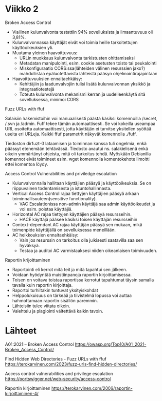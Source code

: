 # Viikko 2
Broken Access Control
- Viallinen kulunvalvonta testattiin 94% sovelluksista ja ilmaantuvuus oli 3,81%.
- Kulunvalvonnassa käyttäjät eivät voi toimia heille tarkoitettujen käyttöoikeuksien yli.
- Muutama yleinen haavoittuvuus:
  - URLin muokkaus kulunvalvonta tarkistusten ohittamiseksi
  - Metadatan manipulointi, esim. cookie asetusten toisto tai peukalointi
  - Miskonfiguraatio CORS:ssa(lähteiden välinen resurssien jako?) mahdollistaa epäluotettavista lähteistä pääsyn ohjelmointirajapintaan
- Haavoittuvuuksien ennaltaehkäisy:
  - Kehittäjiin ja laadunvalvojiin tulisi lisätä kulunvalvonnan yksikkö ja integraatiotestejä
  - Toteuta kulunvalvonta mekanismi kerran ja uudelleenkäytä sitä sovelluksessa, minimoi CORS

Fuzz URLs with ffuf

Salaisiin hakemistoihin voi manuaalisesti päästä käsiksi komennoilla /secret, /.svn ja /admin. Fuff tekee tämän automaattisesti. Se voi kokeilla useampaa URL osoitetta automaattisesti, jotta käyttäjän ei tarvitse yksitellen syöttää useita eri URLeja. Kaikki ffuf parametrit näkyvät komennolla ./fuff. 

Tiedoston dirfuzt-0 lataamisen ja toiminnan kanssa tuli ongelmia, enkä päässyt etenemään tehtävässä. Tiedosto avautui ns. salakielisenä enkä oikein ymmärtänyt ohjeista, mitä oli tarkoitus tehdä. Myöskään Debianilla komennot eivät toimineet esim. wget komennolla komentokehote ilmoitti ettei komentoa löydy.

Access Control Vulnerabilities and priviledge escalation
- Kulunvalvonnalla hallitaan käyttäjien pääsyä ja käyttöoikeuksia. Se on riippuvainen todentamisesta ja istuntohallinnasta.
- Vertical Access Control rajaa tiettyjen käyttäjien pääsyä arkaan toiminnallisuuteen(sensitive functionality).
  - VAC Escalationissa non-admin käyttäjä saa admin käyttöoikeudet ja voi esim. poistaa käyttäjiä.
- Horizontal AC rajaa tiettyjen käyttäjien pääsyä resursseihin.
  - HACE käyttäjä pääsee käsiksi toisen käyttäjän resursseihin
- Context-dependant AC rajaa käyttäjän pääsyä sen mukaan, mikä toimenpide käyttäjällä on sovelluksessa meneillään.
- AC heikkouksien ennaltaehkäisy:
  - Vain jos resurssin on tarkoitus olla julkisesti saatavilla saa sen hyväksyä.
  - Testaa ja auditoi AC varmistaaksesi niiden oikeanlaisen toimivuuden.

Raportin krijoittaminen
- Raportointi eli kerrot mitä teit ja mitä tapahtui sen jälkeen.
- Voidaan hyödyntää muistiinpanoja raportin kirjoittamisessa.
- Toisen on voitava toistaa raportissa kerrotut tapahtumat täysin samalla tavalla kuin raportin kirjoittaja.
- Raportoi turhiltakin tuntuvat yksityiskohdat
- Helppolukuisuus on tärkeää ja tiivistelmä lopussa voi auttaa hahmottamaan raportin sisällön paremmin.
- Lähteisiin tulee viitata oikein.
- Valehtelu ja plagiointi vältettävä kaikin tavoin.

  

# Lähteet
A01:2021 – Broken Access Control https://owasp.org/Top10/A01_2021-Broken_Access_Control/

Find Hidden Web Directories - Fuzz URLs with ffuf https://terokarvinen.com/2023/fuzz-urls-find-hidden-directories/

Access control vulnerabilities and privilege escalation https://portswigger.net/web-security/access-control

Raportin kirjoittaminen https://terokarvinen.com/2006/raportin-kirjoittaminen-4/

